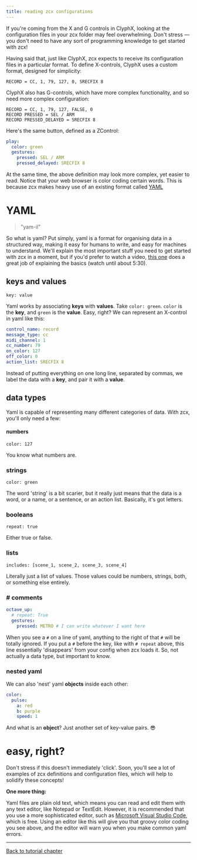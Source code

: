 ```yaml
---
title: reading zcx configurations
---
```


If you're coming from the X and G controls in ClyphX, looking at the configuration files in your zcx folder may feel overwhelming. Don't stress — you don't need to have any sort of programming knowledge to get started with zcx! 

Having said that, just like ClyphX, zcx expects to receive its configuration files in a particular format. To define X-controls, ClyphX uses a custom format, designed for simplicity:

```ClyphX
RECORD = CC, 1, 79, 127, 0, SRECFIX 8
```

ClyphX also has G-controls, which have more complex functionality, and so need more complex configuration:

```ClyphX
RECORD = CC, 1, 79, 127, FALSE, 0
RECORD PRESSED = SEL / ARM
RECORD PRESSED_DELAYED = SRECFIX 8
```

Here's the same button, defined as a ZControl:

```yaml
play:
  color: green
  gestures:
    pressed: SEL / ARM
    pressed_delayed: SRECFIX 8
```

At the same time, the above definition may look more complex, yet easier to read. Notice that your web browser is color coding certain words. This is because zcx makes heavy use of an existing format called [YAML](https://en.wikipedia.org/wiki/YAML)

# YAML
> "yam-il"

So what is yaml? Put simply, yaml is a format for organising data in a structured way, making it easy for humans to write, and easy for machines to understand. We'll explain the most important stuff you need to get started with zcx in a moment, but if you'd prefer to watch a video, [this one](https://www.youtube.com/watch?v=cdLNKUoMc6c) does a great job of explaining the basics (watch until about 5:30).

## keys and values

`key: value`

Yaml works by associating __keys__ with __values__. Take `color: green`. `color` is the **key**, and `green` is the **value**. Easy, right? We can represent an X-control in yaml like this:

```yaml
control_name: record
message_type: cc
midi_channel: 1
cc_number: 79
on_color: 127
off_color: 0
action_list: SRECFIX 8
```

Instead of putting everything on one long line, separated by commas, we label the data with a **key**, and pair it with a **value**.

## data types

Yaml is capable of representing many different categories of data. With zcx, you'll only need a few:
#### numbers
`color: 127`

You know what numbers are.
### strings
`color: green`

The word 'string' is a bit scarier, but it really just means that the data is a word, or a name, or a sentence, or an action list. Basically, it's got letters.

### booleans
`repeat: true`

Either true or false.

### lists
`includes: [scene_1, scene_2, scene_3, scene_4]`

Literally just a list of values. Those values could be numbers, strings, both, or something else entirely.

### # comments
```yaml
octave_up:
  # repeat: True
  gestures:
    pressed: METRO # I can write whatever I want here
```

When you see a  `#` on a line of yaml, anything to the right of that `#` will be totally ignored. If you put a `#` before the key, like with `# repeat` above, this line essentially 'disappears' from your config when zcx loads it. So, not actually a data type, but important to know.

### nested yaml

We can also 'nest' yaml **objects** inside each other:

```yaml
color:
  pulse:
    a: red
    b: purple
    speed: 1
```

And what is an **object**? Just another set of key-value pairs. 😎

# easy, right?

Don't stress if this doesn't immediately 'click'. Soon, you'll see a lot of examples of zcx definitions and configuration files, which will help to solidify these concepts!

**One more thing:**

Yaml files are plain old text, which means you can read and edit them with any text editor, like Notepad or TextEdit. However, it is recommended that you use a more sophisticated editor, such as [Microsoft Visual Studio Code](https://code.visualstudio.com/), which is free. Using an editor like this will give you that groovy color coding you see above, and the editor will warn you when you make common yaml errors.

___

[Back to tutorial chapter](/docs/getting-started.md)